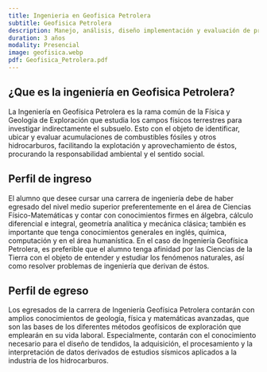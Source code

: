 ```yaml
---
title: Ingenieria en Geofisica Petrolera
subtitle: Geofisica Petrolera
description: Manejo, análisis, diseño implementación y evaluación de proyectos que requieran el uso de sistemas electrónicos y de telecomunicaciones.
duration: 3 años
modality: Presencial
image: geofisica.webp
pdf: Geofisica_Petrolera.pdf
---
```


## ¿Que es la ingeniería en Geofisica Petrolera?

La Ingeniería en Geofísica Petrolera es la rama común de la Física y Geología de Exploración
que estudia los campos físicos terrestres para investigar indirectamente el subsuelo. Esto
con el objeto de identificar, ubicar y evaluar acumulaciones de combustibles fósiles y otros
hidrocarburos, facilitando la explotación y aprovechamiento de éstos, procurando la
responsabilidad ambiental y el sentido social.

## Perfil de ingreso

El alumno que desee cursar una carrera de ingeniería debe de haber
egresado del nivel medio superior preferentemente en el área de Ciencias
Físico-Matemáticas y contar con conocimientos firmes en álgebra, cálculo
diferencial e integral, geometría analítica y mecánica clásica; también es
importante que tenga conocimientos generales en inglés, química,
computación y en el área humanística. En el caso de Ingeniería Geofísica
Petrolera, es preferible que el alumno tenga afinidad por las Ciencias de la
Tierra con el objeto de entender y estudiar los fenómenos naturales, así
como resolver problemas de ingeniería que derivan de éstos.

## Perfil de egreso

Los egresados de la carrera de Ingeniería Geofísica Petrolera contarán con
amplios conocimientos de geología, física y matemáticas avanzadas, que
son las bases de los diferentes métodos geofísicos de exploración que
emplearán en su vida laboral. Especialmente, contarán con el conocimiento
necesario para el diseño de tendidos, la adquisición, el procesamiento y la
interpretación de datos derivados de estudios sísmicos aplicados a la
industria de los hidrocarburos.